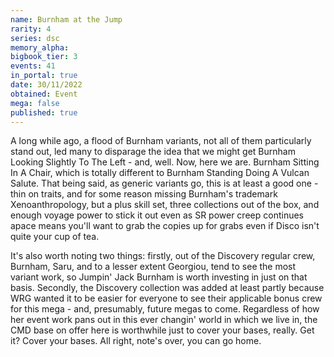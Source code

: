 ```yaml
---
name: Burnham at the Jump
rarity: 4
series: dsc
memory_alpha:
bigbook_tier: 3
events: 41
in_portal: true
date: 30/11/2022
obtained: Event
mega: false
published: true
---
```


A long while ago, a flood of Burnham variants, not all of them particularly stand out, led many to disparage the idea that we might get Burnham Looking Slightly To The Left - and, well. Now, here we are. Burnham Sitting In A Chair, which is totally different to Burnham Standing Doing A Vulcan Salute. That being said, as generic variants go, this is at least a good one - thin on traits, and for some reason missing Burnham's trademark Xenoanthropology, but a plus skill set, three collections out of the box, and enough voyage power to stick it out even as SR power creep continues apace means you'll want to grab the copies up for grabs even if Disco isn't quite your cup of tea. 

It's also worth noting two things: firstly, out of the Discovery regular crew, Burnham, Saru, and to a lesser extent Georgiou, tend to see the most variant work, so Jumpin' Jack Burnham is worth investing in just on that basis. Secondly, the Discovery collection was added at least partly because WRG wanted it to be easier for everyone to see their applicable bonus crew for this mega - and, presumably, future megas to come. Regardless of how her event work pans out in this ever changin' world in which we live in, the CMD base on offer here is worthwhile just to cover your bases, really. Get it? Cover your bases. All right, note's over, you can go home.
